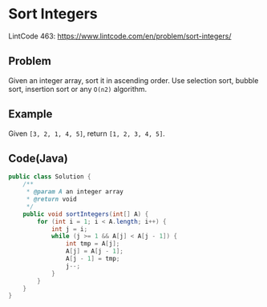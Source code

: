 # Sort Integers

LintCode 463: https://www.lintcode.com/en/problem/sort-integers/

## Problem

Given an integer array, sort it in ascending order. Use selection sort, bubble sort, insertion sort or any `O(n2)` algorithm.

## Example

Given `[3, 2, 1, 4, 5]`, return `[1, 2, 3, 4, 5]`.

## Code(Java)

```java
public class Solution {
    /**
     * @param A an integer array
     * @return void
     */
    public void sortIntegers(int[] A) {
        for (int i = 1; i < A.length; i++) {
            int j = i;
            while (j >= 1 && A[j] < A[j - 1]) {
                int tmp = A[j];
                A[j] = A[j - 1];
                A[j - 1] = tmp;
                j--;
            }
        }
    }
}
```
